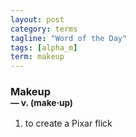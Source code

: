 ```yaml
---
layout: post
category: terms
tagline: "Word of the Day"
tags: [alpha_m]
term: makeup
---
```


<h3>Makeup<br/> <small>&mdash; v. (make<span>&middot;</span>up)</small></h3>
<p><ol>
<li>to create a Pixar flick</li>
</ol></p>
